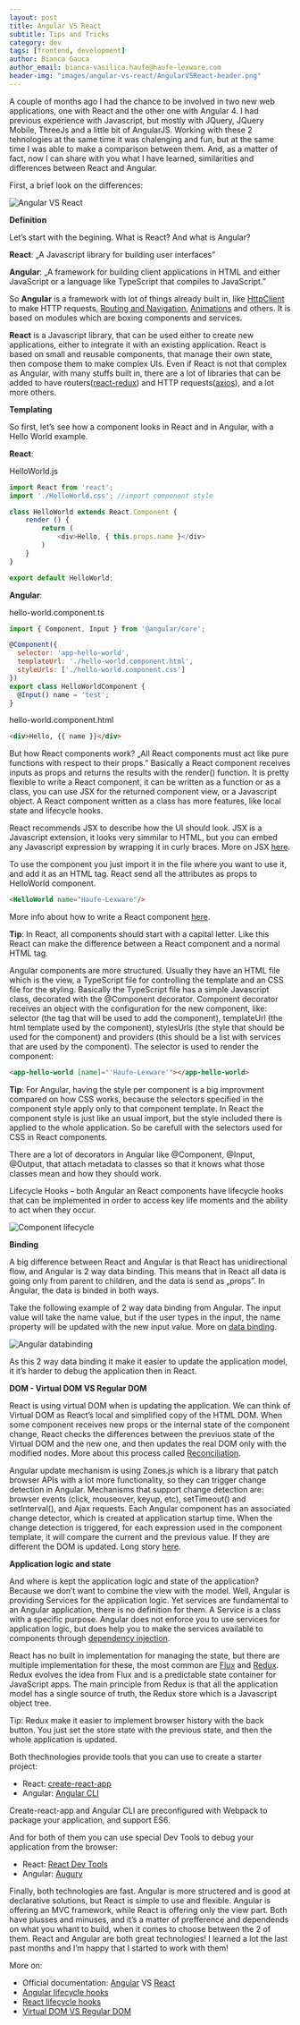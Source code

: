 ```yaml
---
layout: post
title: Angular VS React
subtitle: Tips and Tricks
category: dev
tags: [frontend, development]
author: Bianca Gauca
author_email: bianca-vasilica.haufe@haufe-lexware.com 
header-img: "images/angular-vs-react/AngularVSReact-header.png"
---
```



A couple of months ago I had the chance to be involved in two new web applications, one with React and the other one with Angular 4. I had previous experience with Javascript, but mostly with JQuery, JQuery Mobile, ThreeJs and a little bit of AngularJS. Working with these 2 tehnologies at the same time it was chalenging and fun, but at the same time I was able to make a comparison between them. And, as a matter of fact, now I can share with you what I have learned, similarities and differences between React and Angular.

First, a brief look on the differences:

![Angular VS React](/images/angular-vs-react/AngularVSReact.png)
 
**Definition**

Let’s start with the begining. What is React? And what is Angular?

**React**:  „A Javascript library for building user interfaces” 

**Angular**: „A framework for building client applications in HTML and either JavaScript or a language like TypeScript that compiles to JavaScript.” 

So **Angular** is a framework with lot of things already built in, like [HttpClient](https://angular.io/guide/http#httpclient) to make HTTP requests, [Routing and Navigation](https://angular.io/guide/router#routing--navigation),  [Animations](https://angular.io/guide/animations) and others. It is based on modules which are boxing components and services.

**React** is a Javascript library, that can be used either to create new applications, either to integrate it with an existing application. React is based on small and reusable components, that manage their own state, then compose them to make complex UIs.  Even if React is not that complex as Angular, with many stuffs built in, there are a lot of libraries that can be added to have routers([react-redux](https://reacttraining.com/react-router/)) and HTTP requests([axios](https://github.com/mzabriskie/axios)), and a lot more others.

**Templating**

So first, let’s see how a component looks in React and in Angular, with a Hello World example.

**React**:

HelloWorld.js
```javascript
import React from 'react';
import './HelloWorld.css'; //import component style

class HelloWorld extends React.Component {
    render () {
        return (
            <div>Hello, { this.props.name }</div>
        )
    }
}

export default HelloWorld;
```

**Angular**:

hello-world.component.ts
```javascript
import { Component, Input } from '@angular/core';

@Component({
  selector: 'app-hello-world',
  templateUrl: './hello-world.component.html',
  styleUrls: ['./hello-world.component.css']
})
export class HelloWorldComponent {
  @Input() name = 'test';
}
```

hello-world.component.html
```html
<div>Hello, {{ name }}</div>
```


But how React components work? „All React components must act like pure functions with respect to their props.” Basically a React component receives inputs as props and returns the results with the render() function. It is pretty flexible to write a React component, it can be written as a function or as a class, you can use JSX for the returned component view, or a Javascript object. A React component written as a class has more features, like local state and lifecycle hooks.

React recommends JSX to describe how the UI should look. JSX is a Javascript extension, it looks very simmilar to HTML, but you can embed any Javascript expression by wrapping it in curly braces. More on JSX [here](https://facebook.github.io/react/docs/introducing-jsx.html).

To use the component you just import it in the file where you want to use it, and add it as an HTML tag. React send all the attributes as props to HelloWorld component.
```html
<HelloWorld name="Haufe-Lexware"/>
```
More info about how to write a React component [here](https://facebook.github.io/react/docs/components-and-props.html).

**Tip**: In React, all components should start with a capital letter. Like this React can make the difference between a React component and a normal HTML tag.

Angular components are more structured. Usually they have an HTML file which is the view, a TypeScript file for controlling the template and an CSS file for the styling. Basically the TypeScript file has a simple Javascript class, decorated with the @Component decorator. Component decorator receives an object with the configuration for the new component, like: selector (the tag that will be used to add the component), templateUrl (the html template used by the component), stylesUrls (the style that should be used for the component) and providers (this should be a list with services that are used by the component).
The selector is used to render the component:

```html
<app-hello-world [name]="'Haufe-Lexware'"></app-hello-world>
```

**Tip**: For Angular, having the style per component is a big improvment compared on how CSS works, because the selectors specified in the component style apply only to that component template. In React the component style is just like an usual import, but the style included there is applied to the whole application. So be carefull with the selectors used for CSS in React components.

There are a lot of decorators in Angular like @Component, @Input, @Output, that attach metadata to classes so that it knows what those classes mean and how they should work. 

Lifecycle Hooks – both Angular an React components have lifecycle hooks that can be implemented in order to access key life moments and the ability to act when they occur.


![Component lifecycle](/images/angular-vs-react/AngularVSReact_component_lifecycle.png)
  
**Binding**

A big difference between React and Angular is that React has unidirectional flow, and Angular is 2 way data binding.  This means that in React all data is going only from parent to children, and the data is send as „props”. In Angular, the data is binded in both ways. 

Take the following example of 2 way data binding from Angular. The input value will take the name value, but if the user types in the input, the name property will be updated with the new input value. More on [data binding](https://angular.io/guide/architecture#data-binding).
 
![Angular databinding](/images/angular-vs-react/Angular_databinding.png)

As this 2 way data binding it make it easier to update the application model, it it’s harder to debug the application then in React.

**DOM - Virtual DOM VS Regular DOM**

React is using virtual DOM when is updating the application. We can think of Virtual DOM as React’s local and simplified copy of the HTML DOM. When some component receives new props or the internal state of the component change, React checks the differences between the previuos state of the Virtual DOM and the new one, and then updates the real DOM only with the  modified nodes. More about this process called [Reconciliation](https://facebook.github.io/react/docs/reconciliation.html).

Angular update mechanism is using Zones.js which is a library that patch browser APIs with a lot more functionality, so they can trigger change detection in Angular. Mechanisms that support change detection are: browser events (click, mouseover, keyup, etc), setTimeout() and setInterval(), and Ajax requests. Each Angular component has an associated change detector, which is created at application startup time. When the change detection is triggered, for each expression used in the component template, it will compare the current and the previous value. If they are different the DOM is updated. Long story [here](http://blog.angular-university.io/how-does-angular-2-change-detection-really-work/).

**Application logic and state**

And where is kept the application logic and state of the application? Because we don’t want to combine the view with the model.
Well, Angular is providing Services for the application logic. Yet services are fundamental to an Angular application, there is no definition for them. A Service is a class with a specific purpose. Angular does not enforce you to use services for application logic, but does help you to make the services available to components through [dependency injection](https://angular.io/guide/architecture#dependency-injection).

React has no built in implementation for managing the state, but there are multiple implementation for these, the most common are [Flux](https://facebook.github.io/flux/) and [Redux](http://redux.js.org/). Redux evolves the idea from Flux and is a predictable state container for JavaScript apps. The main principle from Redux is that all the application model has a single source of truth, the Redux store which is a Javascript object tree.

Tip: Redux make it easier to implement browser history with the back button. You just set the store state with the previous state, and then the whole application is updated.

Both thechnologies provide tools that you can use to create a starter project:
-	React: [create-react-app](http://github.com/facebookincubator/create-react-app)
-	Angular: [Angular CLI](https://cli.angular.io/)

Create-react-app and Angular CLI are preconfigured with Webpack to package your application, and support ES6.

And for both of them you can use special Dev Tools to debug your application from the browser:
-	React: [React Dev Tools](https://facebook.github.io/react/blog/2015/09/02/new-react-developer-tools.html)
-	Angular: [Augury](https://augury.angular.io/)

Finally, both technologies are fast. Angular is more structered and is good at declarative solutions, but React is simple to use and flexible. Angular is offering an MVC framework, while React is offering only the view part. Both have plusses and minuses, and it’s a matter of prefference and dependends on what you whant to build, when it comes to choose between the 2 of them. 
React and Angular are both great technologies! I learned a lot the last past months and I’m happy that I started to work with them! 

More on:
-	Official documentation: [Angular](https://angular.io/) VS [React](https://facebook.github.io/react/)
-	[Angular lifecycle hooks](https://angular.io/guide/lifecycle-hooks#lifecycle-hooks)
-	[React lifecycle hooks](https://facebook.github.io/react/docs/react-component.html#the-component-lifecycle)
-	[Virtual DOM VS Regular DOM](http://reactkungfu.com/2015/10/the-difference-between-virtual-dom-and-dom/)


